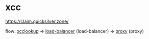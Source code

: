 # xcc

https://claim.quicksilver.zone/


flow: 
[xcclookup](xcclookup) => [load-balancer](lb) (load-balancer) => [proxy](proxy) (proxy)